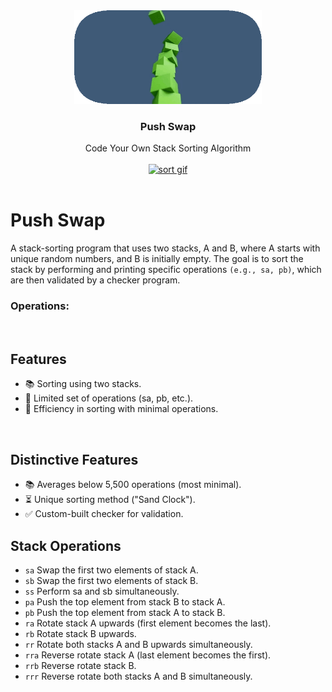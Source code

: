 <div align="center">
<a href="https://github.com/hadi14250">
    <img src="github_gifs/stack.gif" alt="stack gif" width="300" height="150">
  </a>
  <h3 align="center">Push Swap</h3>
Code Your Own Stack Sorting Algorithm
  <br>
  <br>
</div>

<div align="center">
<a href="https://github.com/hadi14250">
    <img src="github_gifs/sort.gif" alt="sort gif"  width="600" height="400">
  </a>


</div>

<br>

# Push Swap

A stack-sorting program that uses two stacks, A and B, where A starts with unique random numbers, and B is initially empty. The goal is to sort the stack by performing and printing specific operations `(e.g., sa, pb)`, which are then validated by a checker program.

### Operations:

<br>

## Features

  - 📚 Sorting using two stacks.
  - 🔀 Limited set of operations (sa, pb, etc.).
  - 🧠 Efficiency in sorting with minimal operations.

<br>

## Distinctive Features

  - 📚 Averages below 5,500 operations (most minimal).
  - ⏳ Unique sorting method ("Sand Clock").
  - ✅ Custom-built checker for validation.


## Stack Operations

- `sa` Swap the first two elements of stack A.
- `sb` Swap the first two elements of stack B.
- `ss` Perform sa and sb simultaneously.
- `pa` Push the top element from stack B to stack A.
- `pb` Push the top element from stack A to stack B.
- `ra` Rotate stack A upwards (first element becomes the last).
- `rb` Rotate stack B upwards.
- `rr` Rotate both stacks A and B upwards simultaneously.
- `rra` Reverse rotate stack A (last element becomes the first).
- `rrb` Reverse rotate stack B.
- `rrr` Reverse rotate both stacks A and B simultaneously.

<br>

